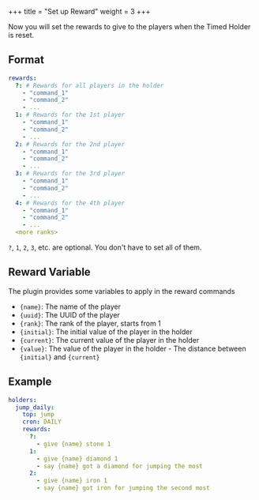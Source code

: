 +++
title = "Set up Reward"
weight = 3
+++

Now you will set the rewards to give to the players when the Timed Holder is reset.

## Format

```yaml
rewards:
  ?: # Rewards for all players in the holder
    - "command_1"
    - "command_2"
    - ...
  1: # Rewards for the 1st player
    - "command_1"
    - "command_2"
    - ...
  2: # Rewards for the 2nd player
    - "command_1"
    - "command_2"
    - ...
  3: # Rewards for the 3rd player
    - "command_1"
    - "command_2"
    - ...
  4: # Rewards for the 4th player
    - "command_1"
    - "command_2"
    - ...
  <more ranks>
```

`?`, `1`, `2`, `3`, etc. are optional. You don't have to set all of them.

## Reward Variable

The plugin provides some variables to apply in the reward commands

- `{name}`: The name of the player
- `{uuid}`: The UUID of the player
- `{rank}`: The rank of the player, starts from 1
- `{initial}`: The initial value of the player in the holder
- `{current}`: The current value of the player in the holder
- `{value}`: The value of the player in the holder - The distance between `{initial}` and `{current}`

## Example

```yaml
holders:
  jump_daily:
    top: jump
    cron: DAILY
    rewards:
      ?:
        - give {name} stone 1
      1:
        - give {name} diamond 1
        - say {name} got a diamond for jumping the most
      2:
        - give {name} iron 1
        - say {name} got iron for jumping the second most
```

